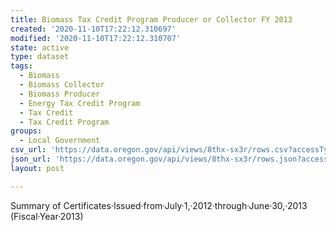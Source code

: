 ```yaml
---
title: Biomass Tax Credit Program Producer or Collector FY 2013
created: '2020-11-10T17:22:12.310697'
modified: '2020-11-10T17:22:12.310707'
state: active
type: dataset
tags:
  - Biomass
  - Biomass Collector
  - Biomass Producer
  - Energy Tax Credit Program
  - Tax Credit
  - Tax Credit Program
groups:
  - Local Government
csv_url: 'https://data.oregon.gov/api/views/8thx-sx3r/rows.csv?accessType=DOWNLOAD'
json_url: 'https://data.oregon.gov/api/views/8thx-sx3r/rows.json?accessType=DOWNLOAD'
layout: post

---
```

Summary of Certificates·Issued·from·July·1,·2012·through·June·30,·2013 (Fiscal·Year·2013)
